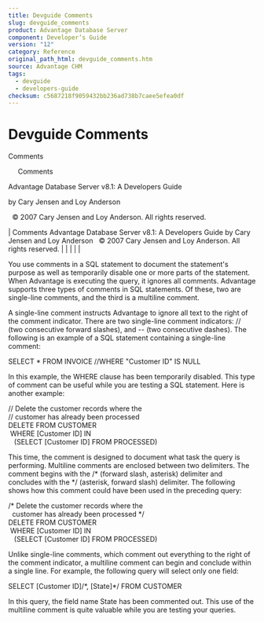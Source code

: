 ```yaml
---
title: Devguide Comments
slug: devguide_comments
product: Advantage Database Server
component: Developer’s Guide
version: "12"
category: Reference
original_path_html: devguide_comments.htm
source: Advantage CHM
tags:
  - devguide
  - developers-guide
checksum: c5687218f9059432bb236ad738b7caee5efea0df
---
```


# Devguide Comments

Comments

     Comments

Advantage Database Server v8.1: A Developers Guide

by Cary Jensen and Loy Anderson

  © 2007 Cary Jensen and Loy Anderson. All rights reserved.

| Comments  Advantage Database Server v8.1: A Developers Guide  by Cary Jensen and Loy Anderson    © 2007 Cary Jensen and Loy Anderson. All rights reserved. |  |  |  |  |

You use comments in a SQL statement to document the statement's purpose as well as temporarily disable one or more parts of the statement. When Advantage is executing the query, it ignores all comments. Advantage supports three types of comments in SQL statements. Of these, two are single-line comments, and the third is a multiline comment.

A single-line comment instructs Advantage to ignore all text to the right of the comment indicator. There are two single-line comment indicators: // (two consecutive forward slashes), and -- (two consecutive dashes). The following is an example of a SQL statement containing a single-line comment:

SELECT \* FROM INVOICE //WHERE "Customer ID" IS NULL

In this example, the WHERE clause has been temporarily disabled. This type of comment can be useful while you are testing a SQL statement. Here is another example:

// Delete the customer records where the  
// customer has already been processed  
DELETE FROM CUSTOMER   
  WHERE [Customer ID] IN   
    (SELECT [Customer ID] FROM PROCESSED)

This time, the comment is designed to document what task the query is performing. Multiline comments are enclosed between two delimiters. The comment begins with the /\* (forward slash, asterisk) delimiter and concludes with the \*/ (asterisk, forward slash) delimiter. The following shows how this comment could have been used in the preceding query:

/\* Delete the customer records where the  
   customer has already been processed \*/  
DELETE FROM CUSTOMER  
  WHERE [Customer ID] IN  
    (SELECT [Customer ID] FROM PROCESSED)

Unlike single-line comments, which comment out everything to the right of the comment indicator, a multiline comment can begin and conclude within a single line. For example, the following query will select only one field:

SELECT [Customer ID]/\*, [State]\*/ FROM CUSTOMER

In this query, the field name State has been commented out. This use of the multiline comment is quite valuable while you are testing your queries.
